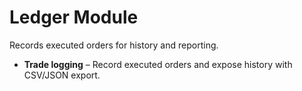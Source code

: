 # Ledger Module

Records executed orders for history and reporting.

- **Trade logging** – Record executed orders and expose history with CSV/JSON export.
